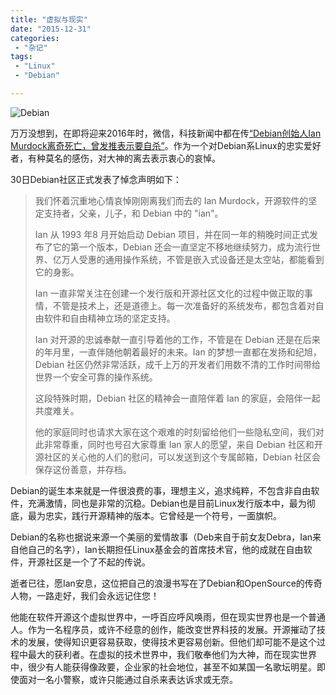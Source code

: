 ```yaml
---
title: "虚拟与现实"
date: "2015-12-31"
categories:
 - "杂记"
tags:
 - "Linux"
 - "Debian"

---
```


![Debian](http://img.article.pchome.net/00/37/34/79/pic_lib/s960x639/Operating_Systems_015s960x639.JPG)

万万没想到，在即将迎来2016年时，微信，科技新闻中都在传[“Debian创始人Ian Murdock离奇死亡，曾发推表示要自杀”](http://www.leiphone.com/news/201512/Rnum0JX3yn5sxU3l.html?t=1451547845009)。作为一个对Debian系Linux的忠实爱好者，有种莫名的感伤，对大神的离去表示衷心的哀悼。

30日Debian社区正式发表了悼念声明如下：

> 我们怀着沉重地心情哀悼刚刚离我们而去的 Ian Murdock，开源软件的坚定支持者，父亲，儿子，和 Debian 中的 "ian"。
>
> Ian 从 1993 年8 月开始启动 Debian 项目，并在同一年的稍晚时间正式发布了它的第一个版本，Debian 还会一直坚定不移地继续努力，成为流行世界、亿万人受惠的通用操作系统，不管是嵌入式设备还是太空站，都能看到它的身影。
>
> Ian 一直非常关注在创建一个发行版和开源社区文化的过程中做正取的事情，不管是技术上，还是道德上。每一次准备好的系统发布，都包含着对自由软件和自由精神立场的坚定支持。
>
> Ian 对开源的忠诚奉献一直引导着他的工作，不管是在 Debian 还是在后来的年月里，一直伴随他朝着最好的未来。Ian 的梦想一直都在发扬和纪旭，Debian 社区仍然非常活跃，成千上万的开发者们用数不清的工作时间带给世界一个安全可靠的操作系统。
>
> 这段特殊时期，Debian 社区的精神会一直陪伴着 Ian 的家庭，会陪伴一起共度难关。
>
> 他的家庭同时也请求大家在这个艰难的时刻留给他们一些隐私空间，我们对此非常尊重，同时也号召大家尊重 Ian 家人的愿望，来自 Debian 社区和开源社区的关心他的人们的慰问，可以发送到这个专属邮箱，Debian 社区会保存这份善意，并存档。

Debian的诞生本来就是一件很浪费的事，理想主义，追求纯粹，不包含非自由软件，充满激情，同也是非常的沉稳。Debian也是目前Linux发行版本中，最为彻底，最为忠实，践行开源精神的版本。它曾经是一个符号，一面旗帜。

Debian的名称也据说来源一个美丽的爱情故事（Deb来自于前女友Debra，Ian来自他自己的名字），Ian长期担任Linux基金会的首席技术官，他的成就在自由软件，开源社区是一个了不起的传说。

逝者已往，愿Ian安息，这位把自己的浪漫书写在了Debian和OpenSource的传奇人物，一路走好，我们会永远记住您！

他能在软件开源这个虚拟世界中，一呼百应呼风唤雨，但在现实世界也是一个普通人。作为一名程序员，或许不经意的创作，能改变世界科技的发展。开源摧动了技术的发展，使得知识更容易获取，使得技术更容易创新。但他们却可能不是这个过程中最大的获利者。在虚拟的技术世界中，我们敬奉他们为大神，而在现实世界中，很少有人能获得像政要，企业家的社会地位，甚至不如某国一名歌坛明星。即使面对一名小警察，或许只能通过自杀来表达诉求或无奈。
